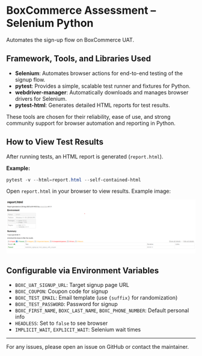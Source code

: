 
# BoxCommerce Assessment – Selenium Python

Automates the sign-up flow on BoxCommerce UAT.

## Framework, Tools, and Libraries Used

- **Selenium**: Automates browser actions for end-to-end testing of the signup flow.
- **pytest**: Provides a simple, scalable test runner and fixtures for Python.
- **webdriver-manager**: Automatically downloads and manages browser drivers for Selenium.
- **pytest-html**: Generates detailed HTML reports for test results.

These tools are chosen for their reliability, ease of use, and strong community support for browser automation and reporting in Python.

## How to View Test Results

After running tests, an HTML report is generated (`report.html`).

**Example:**

```powershell
pytest -v --html=report.html --self-contained-html
```

Open `report.html` in your browser to view results. Example image:

![Test Report Example](https://raw.githubusercontent.com/najmiardan/boxcommerce-assessment/main/example-report.png)

## Configurable via Environment Variables

- `BOXC_UAT_SIGNUP_URL`: Target signup page URL
- `BOXC_COUPON`: Coupon code for signup
- `BOXC_TEST_EMAIL`: Email template (use `{suffix}` for randomization)
- `BOXC_TEST_PASSWORD`: Password for signup
- `BOXC_FIRST_NAME`, `BOXC_LAST_NAME`, `BOXC_PHONE_NUMBER`: Default personal info
- `HEADLESS`: Set to `false` to see browser
- `IMPLICIT_WAIT`, `EXPLICIT_WAIT`: Selenium wait times

---

For any issues, please open an issue on GitHub or contact the maintainer.
